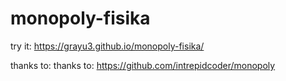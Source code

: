 # monopoly-fisika

try it: https://grayu3.github.io/monopoly-fisika/

thanks to: thanks to: https://github.com/intrepidcoder/monopoly
